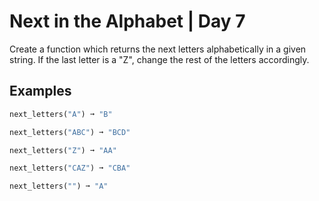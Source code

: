# Next in the Alphabet | Day 7

Create a function which returns the next letters alphabetically in a given string. If the last letter is a "Z", change the rest of the letters accordingly.

## Examples
```py
next_letters("A") ➞ "B"

next_letters("ABC") ➞ "BCD"

next_letters("Z") ➞ "AA"

next_letters("CAZ") ➞ "CBA"

next_letters("") ➞ "A"
```
